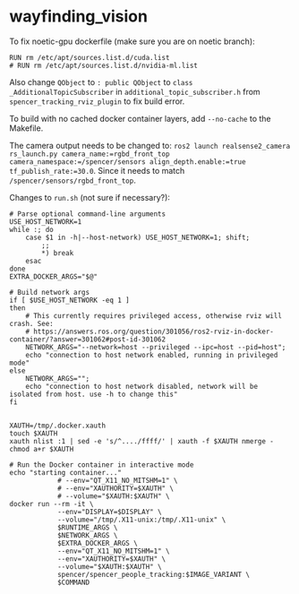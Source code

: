 # wayfinding_vision

To fix noetic-gpu dockerfile (make sure you are on noetic branch):
```
RUN rm /etc/apt/sources.list.d/cuda.list
# RUN rm /etc/apt/sources.list.d/nvidia-ml.list
```
Also change `QObject` to `: public QObject` to `class _AdditionalTopicSubscriber` in `additional_topic_subscriber.h` from `spencer_tracking_rviz_plugin` to fix build error.

To build with no cached docker container layers, add `--no-cache` to the Makefile.

The camera output needs to be changed to:
`ros2 launch realsense2_camera rs_launch.py camera_name:=rgbd_front_top camera_namespace:=/spencer/sensors align_depth.enable:=true tf_publish_rate:=30.0`.
Since it needs to match `/spencer/sensors/rgbd_front_top`.

Changes to `run.sh` (not sure if necessary?):
```
# Parse optional command-line arguments
USE_HOST_NETWORK=1
while :; do
    case $1 in -h|--host-network) USE_HOST_NETWORK=1; shift;
        ;;
        *) break
    esac
done
EXTRA_DOCKER_ARGS="$@"

# Build network args
if [ $USE_HOST_NETWORK -eq 1 ]
then
    # This currently requires privileged access, otherwise rviz will crash. See:
    # https://answers.ros.org/question/301056/ros2-rviz-in-docker-container/?answer=301062#post-id-301062
    NETWORK_ARGS="--network=host --privileged --ipc=host --pid=host";
    echo "connection to host network enabled, running in privileged mode"
else
    NETWORK_ARGS="";
    echo "connection to host network disabled, network will be isolated from host. use -h to change this"
fi


XAUTH=/tmp/.docker.xauth
touch $XAUTH
xauth nlist :1 | sed -e 's/^..../ffff/' | xauth -f $XAUTH nmerge -
chmod a+r $XAUTH

# Run the Docker container in interactive mode
echo "starting container..."
            # --env="QT_X11_NO_MITSHM=1" \
            # --env="XAUTHORITY=$XAUTH" \
            # --volume="$XAUTH:$XAUTH" \
docker run --rm -it \
            --env="DISPLAY=$DISPLAY" \
            --volume="/tmp/.X11-unix:/tmp/.X11-unix" \
            $RUNTIME_ARGS \
            $NETWORK_ARGS \
            $EXTRA_DOCKER_ARGS \
            --env="QT_X11_NO_MITSHM=1" \
            --env="XAUTHORITY=$XAUTH" \
            --volume="$XAUTH:$XAUTH" \
            spencer/spencer_people_tracking:$IMAGE_VARIANT \
            $COMMAND
```
